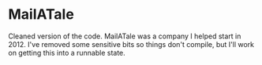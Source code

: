 MailATale
=========

Cleaned version of the code. MailATale was a company I helped start in 2012. I've removed some sensitive bits so things don't compile, but I'll work on getting this into a runnable state.
